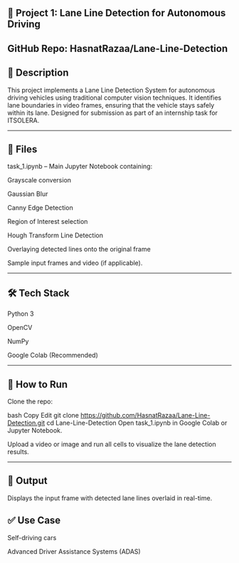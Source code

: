 🔰 Project 1: Lane Line Detection for Autonomous Driving
---
 GitHub Repo: HasnatRazaa/Lane-Line-Detection
---

## 📝 Description
This project implements a Lane Line Detection System for autonomous driving vehicles using traditional computer vision techniques. It identifies lane boundaries in video frames, ensuring that the vehicle stays safely within its lane. Designed for submission as part of an internship task for ITSOLERA.

---

## 📂 Files
task_1.ipynb – Main Jupyter Notebook containing:

Grayscale conversion

Gaussian Blur

Canny Edge Detection

Region of Interest selection

Hough Transform Line Detection

Overlaying detected lines onto the original frame

Sample input frames and video (if applicable).

---

## 🛠️ Tech Stack
Python 3

OpenCV

NumPy

Google Colab (Recommended)

---


## 🚀 How to Run
Clone the repo:

bash
Copy
Edit
git clone https://github.com/HasnatRazaa/Lane-Line-Detection.git
cd Lane-Line-Detection
Open task_1.ipynb in Google Colab or Jupyter Notebook.

Upload a video or image and run all cells to visualize the lane detection results.

---


## 📸 Output
Displays the input frame with detected lane lines overlaid in real-time.

## ✅ Use Case
Self-driving cars

Advanced Driver Assistance Systems (ADAS)
